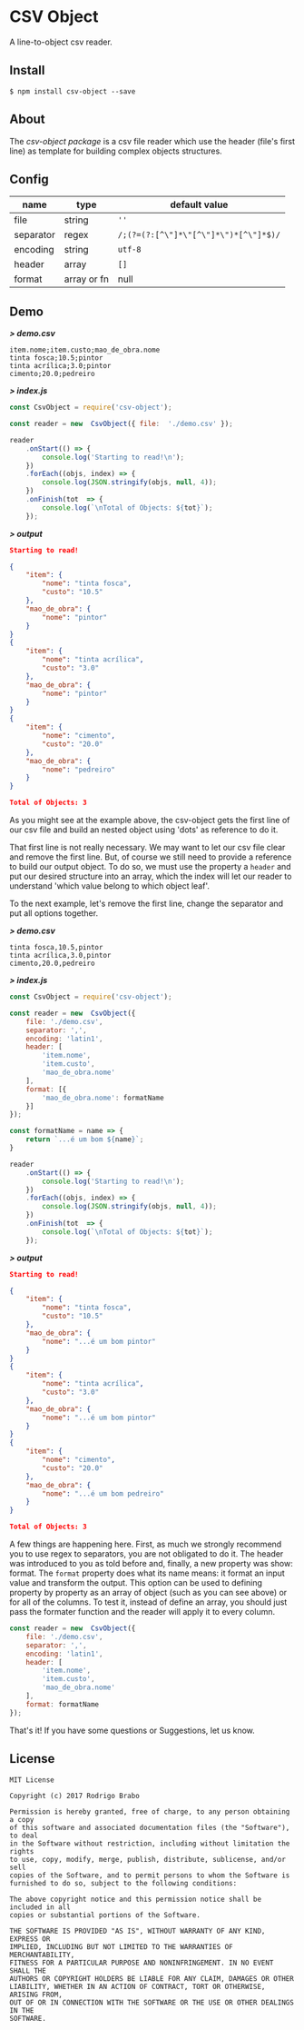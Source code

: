 # CSV Object
A line-to-object csv reader.

## Install
	$ npm install csv-object --save

  

## About
The *csv-object package* is a csv file reader which use the header (file's first line) as template for building complex objects structures.

  

## Config
| name | type | default value |
|--|--|--|
| file | string | `''` |
| separator | regex | `/;(?=(?:[^\"]*\"[^\"]*\")*[^\"]*$)/` |
| encoding | string | `utf-8` |
| header | array | `[]` |
| format | array<object> or fn | null |
  

## Demo

***> demo.csv***
```
item.nome;item.custo;mao_de_obra.nome
tinta fosca;10.5;pintor
tinta acrílica;3.0;pintor
cimento;20.0;pedreiro
```
***> index.js***
```javascript
const CsvObject = require('csv-object');

const reader = new  CsvObject({ file:  './demo.csv' });

reader
	.onStart(() => {
		console.log('Starting to read!\n');
	})
	.forEach((objs, index) => {
		console.log(JSON.stringify(objs, null, 4));
	})
	.onFinish(tot  => {
		console.log(`\nTotal of Objects: ${tot}`);
	});
```
***> output***
```json
Starting to read!

{
    "item": {
        "nome": "tinta fosca",
        "custo": "10.5"
    },
    "mao_de_obra": {
        "nome": "pintor"
    }
}
{
    "item": {
        "nome": "tinta acrílica",
        "custo": "3.0"
    },
    "mao_de_obra": {
        "nome": "pintor"
    }
}
{
    "item": {
        "nome": "cimento",
        "custo": "20.0"
    },
    "mao_de_obra": {
        "nome": "pedreiro"
    }
}

Total of Objects: 3
```
As you might see at the example above, the csv-object gets the first line of our csv file and build an nested object using 'dots' as reference to do it.

That first line is not really necessary. We may want to let our csv file clear and remove the first line. But, of course we still need to provide a reference to build our output object. To do so, we must use the property a `header` and put our desired structure into an array, which the index will let our reader to understand 'which value belong to which object leaf'.

To the next example, let's remove the first line, change the separator and put all options together.

***> demo.csv***
```
tinta fosca,10.5,pintor
tinta acrílica,3.0,pintor
cimento,20.0,pedreiro
```
***> index.js***
```javascript
const CsvObject = require('csv-object');

const reader = new  CsvObject({ 
    file: './demo.csv',
    separator: ',',
    encoding: 'latin1',
	header: [
		'item.nome',
		'item.custo',
		'mao_de_obra.nome'
	],
	format: [{
		'mao_de_obra.nome': formatName
	}]
});

const formatName = name => {
    return `...é um bom ${name}`;
}

reader
	.onStart(() => {
		console.log('Starting to read!\n');
	})
	.forEach((objs, index) => {
		console.log(JSON.stringify(objs, null, 4));
	})
	.onFinish(tot  => {
		console.log(`\nTotal of Objects: ${tot}`);
	});
```
***> output***
```json
Starting to read!

{
    "item": {
        "nome": "tinta fosca",
        "custo": "10.5"
    },
    "mao_de_obra": {
        "nome": "...é um bom pintor"
    }
}
{
    "item": {
        "nome": "tinta acrílica",
        "custo": "3.0"
    },
    "mao_de_obra": {
        "nome": "...é um bom pintor"
    }
}
{
    "item": {
        "nome": "cimento",
        "custo": "20.0"
    },
    "mao_de_obra": {
        "nome": "...é um bom pedreiro"
    }
}

Total of Objects: 3
```
A few things are happening here. First, as much we strongly recommend you to use regex to separators, you are not obligated to do it. The header was introduced to you as told before and, finally, a new property was show: format.
The `format` property does what its name means: it format an input value and transform the output. This option can be used to defining property by property as an array of object (such as you can see above) or for all of the columns.
To test it, instead of define an array, you should just pass the formater function and the reader will apply it to every column.

```javascript
const reader = new  CsvObject({ 
    file: './demo.csv',
    separator: ',',
    encoding: 'latin1',
	header: [
		'item.nome',
		'item.custo',
		'mao_de_obra.nome'
	],
	format: formatName
});
```

That's it! If you have some questions or Suggestions, let us know.

## License
```
MIT License

Copyright (c) 2017 Rodrigo Brabo

Permission is hereby granted, free of charge, to any person obtaining a copy
of this software and associated documentation files (the "Software"), to deal
in the Software without restriction, including without limitation the rights
to use, copy, modify, merge, publish, distribute, sublicense, and/or sell
copies of the Software, and to permit persons to whom the Software is
furnished to do so, subject to the following conditions:

The above copyright notice and this permission notice shall be included in all
copies or substantial portions of the Software.

THE SOFTWARE IS PROVIDED "AS IS", WITHOUT WARRANTY OF ANY KIND, EXPRESS OR
IMPLIED, INCLUDING BUT NOT LIMITED TO THE WARRANTIES OF MERCHANTABILITY,
FITNESS FOR A PARTICULAR PURPOSE AND NONINFRINGEMENT. IN NO EVENT SHALL THE
AUTHORS OR COPYRIGHT HOLDERS BE LIABLE FOR ANY CLAIM, DAMAGES OR OTHER
LIABILITY, WHETHER IN AN ACTION OF CONTRACT, TORT OR OTHERWISE, ARISING FROM,
OUT OF OR IN CONNECTION WITH THE SOFTWARE OR THE USE OR OTHER DEALINGS IN THE
SOFTWARE.
```